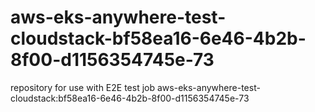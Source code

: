 # aws-eks-anywhere-test-cloudstack-bf58ea16-6e46-4b2b-8f00-d1156354745e-73
repository for use with E2E test job aws-eks-anywhere-test-cloudstack:bf58ea16-6e46-4b2b-8f00-d1156354745e-73
